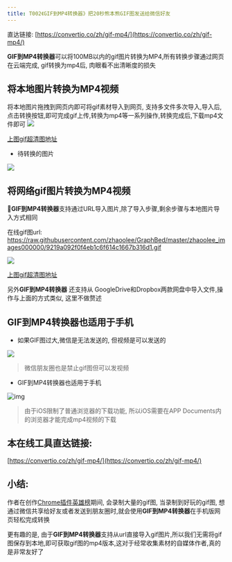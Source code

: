 ```yaml
---
title: T002《GIF到MP4转换器》把20秒熊本熊GIF图发送给微信好友
---
```

直达链接: [https://convertio.co/zh/gif-mp4/](https://convertio.co/zh/gif-mp4/)

**GIF到MP4转换器**可以将100MB以内的gif图片转换为MP4,所有转换步骤通过网页在云端完成, gif转换为mp4后, 肉眼看不出清晰度的损失


## 将本地图片转换为MP4视频

将本地图片拖拽到网页内即可将gif素材导入到网页, 支持多文件多次导入,导入后,点击转换按钮,即可完成gif上传,转换为mp4等一系列操作,转换完成后,下载mp4文件即可
![](https://www.v2fy.com/asset/0i/OnlineToolsBook/OnlineToolsBookMD/T002-gif-to-mp4.assets/73356545-93998300-42d5-11ea-8ffa-12bc1c419436.gif)

[上图gif超清图地址](https://user-images.githubusercontent.com/15868458/73356544-9300ec80-42d5-11ea-8936-86f336593a2e.gif)


- 待转换的图片

![](https://www.v2fy.com/asset/0i/OnlineToolsBook/OnlineToolsBookMD/T002-gif-to-mp4.assets/73356546-94321980-42d5-11ea-94cc-a8f60e0e1985.gif)

## 将网络gif图片转换为MP4视频

**GIF到MP4转换器**支持通过URL导入图片,除了导入步骤,剩余步骤与本地图片导入方式相同

在线gif图url: https://raw.githubusercontent.com/zhaoolee/GraphBed/master/zhaoolee_images000000/9219a092f0f4eb1c6f614c1667b316d1.gif


![](https://www.v2fy.com/asset/0i/OnlineToolsBook/OnlineToolsBookMD/T002-gif-to-mp4.assets/73411232-96c95900-433f-11ea-82bb-65d835990e59.gif)

[上图gif超清图地址](https://user-images.githubusercontent.com/15868458/73411233-9761ef80-433f-11ea-8ea7-caa9217f3817.gif)


另外**GIF到MP4转换器** 还支持从 GoogleDrive和Dropbox两款网盘中导入文件,操作与上面的方式类似, 这里不做赘述


## GIF到MP4转换器也适用于手机

- 如果GIF图过大,微信是无法发送的, 但视频是可以发送的

![](https://www.v2fy.com/asset/0i/OnlineToolsBook/OnlineToolsBookMD/T002-gif-to-mp4.assets/73414119-ccbf0b00-4348-11ea-8208-2f291b4b2923.gif)

> 微信朋友圈也是禁止gif图但可以发视频


- GIF到MP4转换器也适用于手机

![img](https://www.v2fy.com/asset/0i/OnlineToolsBook/OnlineToolsBookMD/T002-gif-to-mp4.assets/73414824-faa54f00-434a-11ea-8227-560284047992.png)

> 由于iOS限制了普通浏览器的下载功能, 所以iOS需要在APP Documents内的浏览器才能完成mp4视频的下载


## 本在线工具直达链接:

[https://convertio.co/zh/gif-mp4/](https://convertio.co/zh/gif-mp4/)


## 小结:

作者在创作[Chrome插件英雄榜](https://github.com/zhaoolee/ChromeAppHeroes)期间, 会录制大量的gif图, 当录制到好玩的gif图, 想通过微信共享给好友或者发送到朋友圈时,就会使用**GIF到MP4转换器**在手机版网页轻松完成转换

更有趣的是, 由于**GIF到MP4转换器**支持从url直接导入gif图片,所以我们无需将gif图保存到本地,即可获取gif图的mp4版本,这对于经常收集素材的自媒体作者,真的是非常友好了
